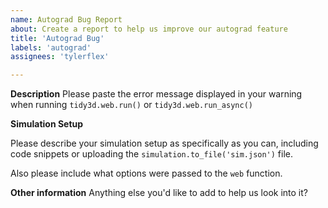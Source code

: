 ```yaml
---
name: Autograd Bug Report
about: Create a report to help us improve our autograd feature
title: 'Autograd Bug'
labels: 'autograd'
assignees: 'tylerflex'

---
```


**Description**
Please paste the error message displayed in your warning when running `tidy3d.web.run()` or `tidy3d.web.run_async()`

**Simulation Setup**

Please describe your simulation setup as specifically as you can, including code snippets or uploading the `simulation.to_file('sim.json')` file. 

Also please include what options were passed to the `web` function.

**Other information**
Anything else you'd like to add to help us look into it?
